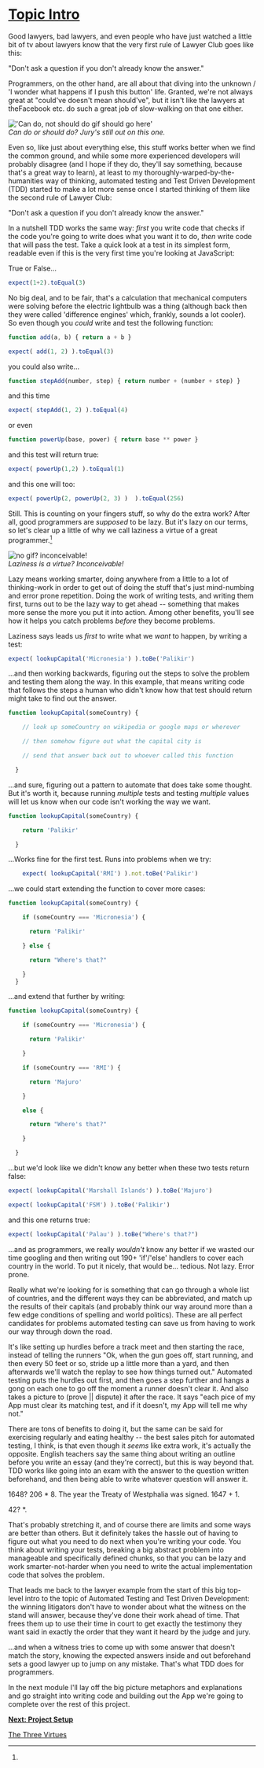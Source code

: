 # [Topic Intro](#tutorial_TopicIntro)
Good lawyers, bad lawyers, and even people who have just watched a little bit of tv about lawyers know that the very first rule of Lawyer Club goes like this:<br>

"Don't ask a question if you don't already know the answer."<br>

Programmers, on the other hand, are all about that diving into the unknown / 'I wonder what happens if I push this button' life. Granted, we're not always great at "could've doesn't mean should've", but it isn't like the lawyers at theFacebook etc. do such a great job of slow-walking on that one either.<br>

!['Can do, not should do gif should go here'](./assets/canDoNotShouldDo.gif)<br>
*Can do or should do? Jury's still out on this one.*<br>

Even so, like just about everything else, this stuff works better when we find the common ground, and while some more experienced developers will probably disagree (and I hope if they do, they'll say something, because that's a great way to learn), at least to my thoroughly-warped-by-the-humanities way of thinking, automated testing and Test Driven Development (TDD) started to make a lot more sense once I started thinking of them like the second rule of Lawyer Club:<br>

"Don't ask a question if you don't already know the answer."<br>


In a nutshell TDD works the same way: *first* you write code that checks if the code you're going to write does what you want it to do, *then* write code that will pass the test. Take a quick look at a test in its simplest form, readable even if this is the very first time you're looking at JavaScript:<br>

True or False...<br>

```javascript
expect(1+2).toEqual(3)
```

No big deal, and to be fair, that's a calculation that mechanical computers were solving before the electric lightbulb was a thing (although back then they were called 'difference engines' which, frankly, sounds a lot cooler). So even though you *could* write and test the following function:<br>

```javascript
function add(a, b) { return a + b }
```

```javascript
expect( add(1, 2) ).toEqual(3)
```

you could also write...<br>

```javascript
function stepAdd(number, step) { return number + (number + step) }
```

and this time<br>

```javascript
expect( stepAdd(1, 2) ).toEqual(4)
```
or even<br>

```javascript
function powerUp(base, power) { return base ** power }
```
and this test will return true:<br>
```javascript
expect( powerUp(1,2) ).toEqual(1)
```
and this one will too:<br>
```javascript
expect( powerUp(2, powerUp(2, 3) )  ).toEqual(256)
```

Still. This is counting on your fingers stuff, so why do the extra work? After all, good programmers are *supposed* to be lazy. But it's lazy on our terms, so let's clear up a little of why we call laziness a virtue of a great programmer.[^1]<br>

![no gif? inconceivable!](./assets/youKeepUsingThatWord.gif)<br>
*Laziness is a virtue? Inconceivable!*<br>

 Lazy means working smarter, doing anywhere from a little to a lot of thinking-work in order to get out of doing the stuff that's just mind-numbing and error prone repetition. Doing the work of writing tests, and  writing them first, turns out to be the lazy way to get ahead -- something that makes more sense the more you put it into action. Among other benefits, you'll see how it helps you catch problems *before* they become problems.<br>

 Laziness says leads us *first* to write what we *want* to happen, by writing a test:<br>

```javascript
expect( lookupCapital('Micronesia') ).toBe('Palikir')
```

...and then working backwards, figuring out the steps to solve the problem and testing them along the way. In this example, that means writing code that follows the steps a human who didn't know how that test should return might take to find out the answer.<br>

```javascript
function lookupCapital(someCountry) {

    // look up someCountry on wikipedia or google maps or wherever

    // then somehow figure out what the capital city is

    // send that answer back out to whoever called this function

  }
```

...and sure, figuring out a pattern to automate that does take some thought. But it's worth it, because running *multiple* tests and testing *multiple* values will let us know when our code isn't working the way we want.<br>

```javascript
function lookupCapital(someCountry) {

    return 'Palikir'

  }
```

...Works fine for the first test. Runs into problems when we try:<br>

```javascript
    expect( lookupCapital('RMI') ).not.toBe('Palikir')
```

...we could start extending the function to cover more cases:<br>

```javascript
function lookupCapital(someCountry) {

    if (someCountry === 'Micronesia') {

      return 'Palikir'

    } else {

      return "Where's that?"

    }
  }
```

...and extend that further by writing:<br>

```javascript
function lookupCapital(someCountry) {

    if (someCountry === 'Micronesia') {

      return 'Palikir'

    }

    if (someCountry === 'RMI') {

      return 'Majuro'

    }

    else {

      return "Where's that?"

    }

  }
```

...but we'd look like we didn't know any better when these two tests return false:<br>

```javascript
expect( lookupCapital('Marshall Islands') ).toBe('Majuro')
```

```javascript
expect( lookupCapital('FSM') ).toBe('Palikir')
```

and this one returns true:<br>

```javascript
expect( lookupCapital('Palau') ).toBe("Where's that?")
```

...and as programmers, we really *wouldn't* know any better if we wasted our time googling and then writing out 190+ 'if'/'else' handlers to cover each country in the world. To put it nicely, that would be... tedious. Not lazy. Error prone.<br>

Really what we're looking for is something that can go through a whole list of countries, and the different ways they can be abbreviated, and match up the results of their capitals (and probably think our way around more than a few edge conditions of spelling and world politics). These are all perfect candidates for problems automated testing can save us from having to work our way through down the road.<br>

It's like setting up hurdles before a track meet and then starting the race, instead of telling the runners "Ok, when the gun goes off, start running, and then every 50 feet or so, stride up a little more than a yard, and then afterwards we'll watch the replay to see how things turned out." Automated testing puts the hurdles out first, and then goes a step further and hangs a gong on each one to go off the moment a runner doesn't clear it. And also takes a picture to (prove || dispute) it after the race. It says "each pice of my App must clear its matching test, and if it doesn't, my App will tell me why not."<br>

There are tons of benefits to doing it, but the same can be said for exercising regularly and eating healthy -- the best sales pitch for automated testing, I think, is that even though it *seems* like extra work, it's actually the opposite. English teachers say the same thing about writing an outline before you write an essay (and they're correct), but this is way beyond that. TDD works like going into an exam with the answer to the question written beforehand, and then being able to write whatever question will answer it.<br>

1648? 206 * 8. The year the Treaty of Westphalia was signed. 1647 + 1.<br>

42? *.<br>

That's probably stretching it, and of course there are limits and some ways are better than others. But it definitely takes the hassle out of having to figure out what you need to do next when you're writing your code. You think about writing your tests, breaking a big abstract problem into manageable and specifically defined chunks, so that you can be lazy and work smarter-not-harder when you need to write the actual implementation code that solves the problem.<br>

That leads me back to the lawyer example from the start of this big top-level intro to the topic of Automated Testing and Test Driven Development: the winning litigators don't have to wonder about what the witness on the stand will answer, because they've done their work ahead of time. That frees them up to use their time in court to get exactly the testimony they want said in exactly the order that they want it heard by the judge and jury.<br>

...and when a witness tries to come up with some answer that doesn't match the story, knowing the expected answers inside and out beforehand sets a good lawyer up to jump on any mistake. That's what TDD does for programmers.<br>

In the next module I'll lay off the big picture metaphors and explanations and go straight into writing code and building out the App we're going to complete over the rest of this project.<br>

[**Next: Project Setup**](./tutorial_projectSetup.md)<br>

[^1]:
[The Three Virtues](http://threevirtues.com)<br>

